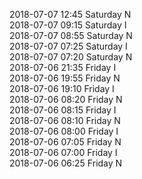 2018-07-07 12:45 Saturday  N  
2018-07-07 09:15 Saturday  I  
2018-07-07 08:55 Saturday  N  
2018-07-07 07:25 Saturday  I  
2018-07-07 07:20 Saturday  N  
2018-07-06 21:35 Friday  I  
2018-07-06 19:55 Friday  N  
2018-07-06 19:10 Friday  I  
2018-07-06 08:20 Friday  N  
2018-07-06 08:15 Friday  I  
2018-07-06 08:10 Friday  N  
2018-07-06 08:00 Friday  I  
2018-07-06 07:05 Friday  N  
2018-07-06 07:00 Friday  I  
2018-07-06 06:25 Friday  N  
